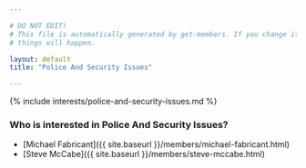 ```yaml
---

# DO NOT EDIT!
# This file is automatically generated by get-members. If you change it, bad
# things will happen.

layout: default
title: "Police And Security Issues"

---
```


{% include interests/police-and-security-issues.md %}

### Who is interested in Police And Security Issues?


* [Michael Fabricant]({{ site.baseurl }}/members/michael-fabricant.html)
* [Steve McCabe]({{ site.baseurl }}/members/steve-mccabe.html)
